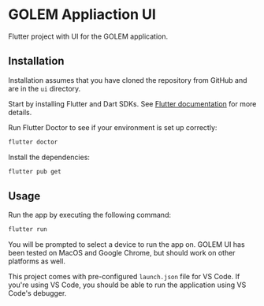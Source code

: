 # GOLEM Appliaction UI

Flutter project with UI for the GOLEM application.

## Installation

Installation assumes that you have cloned the repository from GitHub and are in the `ui` directory.

Start by installing Flutter and Dart SDKs. See [Flutter documentation](https://flutter.dev/docs/get-started/install) for more details.

Run Flutter Doctor to see if your environment is set up correctly:

```bash
flutter doctor
```

Install the dependencies:

```bash
flutter pub get
```

## Usage

Run the app by executing the following command:

```bash
flutter run
```

You will be prompted to select a device to run the app on. GOLEM UI has been tested on MacOS and Google Chrome, but should work on other platforms as well.

This project comes with pre-configured `launch.json` file for VS Code. If you're using VS Code, you should be able to run the application using VS Code's debugger.
